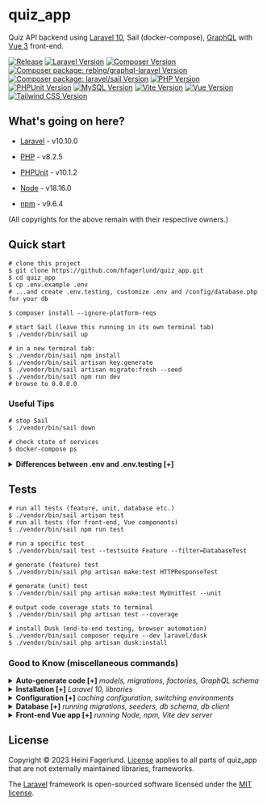 # quiz_app
Quiz API backend using [Laravel 10], Sail (docker-compose), [GraphQL] with [Vue 3] front-end.

[![Release](https://github.com/hfagerlund/quiz_app/actions/workflows/release.yml/badge.svg)](https://github.com/hfagerlund/quiz_app/actions) [![Laravel Version](https://img.shields.io/badge/laravel-v10.10.0-%23f9322c.svg?style=flat-square)](https://laravel.com/) [![Composer Version](https://img.shields.io/badge/composer-v2.5.5-%234444ff.svg?style=flat-square)](https://getcomposer.org/) [![Composer package: rebing/graphql-laravel Version](https://img.shields.io/badge/laravel/rebinggraphql-v1.22.0-%23d64292.svg?style=flat-square)](https://github.com/rebing/graphql-laravel) [![Composer package: laravel/sail Version](https://img.shields.io/badge/laravel/sail-v1.22.0-%2338bdf7.svg?style=flat-square)](https://github.com/laravel/sail) [![PHP Version](https://img.shields.io/badge/php-v8.2.5-%238892bf.svg?style=flat-square)](https://php.net/) [![PHPUnit Version](https://img.shields.io/badge/phpunit-v10.1.2-%2321ffff.svg?style=flat-square)](https://phpunit.de/) [![MySQL Version](https://img.shields.io/badge/mysql-v8.0-%230074a3.svg?style=flat-square)](https://www.mysql.com/) [![Vite Version](https://img.shields.io/badge/vite-v4.4.11-%23646cff.svg?style=flat-square)](https://vitejs.dev/) [![Vue Version](https://img.shields.io/badge/vue-v3.2.36-%2342b883.svg?style=flat-square)](https://vuejs.org/) [![Tailwind CSS Version](https://img.shields.io/badge/tailwind-v4.0.0-%2338bdf8.svg?style=flat-square)](https://tailwindcss.com/)

## What's going on here?
* [Laravel] - v10.10.0
* [PHP]     - v8.2.5
* [PHPUnit] - v10.1.2

* [Node]    - v18.16.0
* [npm]     - v9.6.4

(All copyrights for the above remain with their respective owners.)

## Quick start
```console
# clone this project
$ git clone https://github.com/hfagerlund/quiz_app.git
$ cd quiz_app
$ cp .env.example .env
# ...and create .env.testing, customize .env and /config/database.php for your db

$ composer install --ignore-platform-reqs

# start Sail (leave this running in its own terminal tab)
$ ./vendor/bin/sail up

# in a new terminal tab:
$ ./vendor/bin/sail npm install
$ ./vendor/bin/sail artisan key:generate
$ ./vendor/bin/sail artisan migrate:fresh --seed
$ ./vendor/bin/sail npm run dev
# browse to 0.0.0.0
```

### Useful Tips
```console
# stop Sail
$ ./vendor/bin/sail down

# check state of services
$ docker-compose ps
```

<details>
<summary><strong>Differences between .env and .env.testing [+]</strong></summary>

<br />

| .env        |  .env.testing          |
| ------------- | ------------- |
| APP_ENV=local  | APP_ENV=testing  |
| DB_CONNECTION=mysql  | DB_CONNECTION=test1 (corresponds to `<env name="DB_CONNECTION" value="test1" />` in phpunit.xml)  |
| DB_DATABASE=db_for_application  | DB_DATABASE=db_for_testing (corresponds to `<env name="DB_DATABASE" value="db_for_testing"/>`, `<env name="APP_ENV" value="db_for_testing"/>` in phpunit.xml) |
</details>

## Tests
```console
# run all tests (feature, unit, database etc.)
$ ./vendor/bin/sail artisan test
# run all tests (for front-end, Vue components)
$ ./vendor/bin/sail npm run test

# run a specific test
$ ./vendor/bin/sail test --testsuite Feature --filter=DatabaseTest

# generate (feature) test
$ ./vendor/bin/sail php artisan make:test HTTPResponseTest

# generate (unit) test
$ ./vendor/bin/sail php artisan make:test MyUnitTest --unit

# output code coverage stats to terminal
$ ./vendor/bin/sail php artisan test --coverage

# install Dusk (end-to-end testing, browser automation)
$ ./vendor/bin/sail composer require --dev laravel/dusk
$ ./vendor/bin/sail php artisan dusk:install
```

### Good to Know (miscellaneous commands)
<!-- .................... -->
<details>
  <summary><strong>Auto-generate code [+]</strong> <em>models, migrations, factories, GraphQL schema</em></summary>

<br />

```console
# generate model, migration
$ ./vendor/bin/sail artisan make:model -m Question

# generate model, migration, factory
$ ./vendor/bin/sail artisan make:model Question -m -f

# generate GraphQL type
$ ./vendor/bin/sail artisan make:graphql:type QuestionType
```

</details>
<!-- .................... -->
<details>
  <summary><strong>Installation [+]</strong> <em>Laravel 10, libraries</em></summary>

<br />

```console
# install Laravel 10 app (including Sail, MySQL, Redis, Selenium)
$ curl -s https://laravel.build/new-sail-application | bash

# install library for GraphQL
$ ./vendor/bin/sail composer require rebing/graphql-laravel
## publish config file (from /vendor dir to /config/graphql.php)
$ ./vendor/bin/sail php artisan vendor:publish --provider="Rebing\GraphQL\GraphQLServiceProvider"
```

</details>
<!-- .................... -->
<details>
  <summary><strong>Configuration [+]</strong> <em>caching configuration, switching environments</em></summary>

<br />

```console
# cache configuration
$ ./vendor/bin/sail php artisan config:cache --env=testing

# clear configuration cache
$ ./vendor/bin/sail php artisan config:clear
```

</details>
<!-- .................... -->
<details>
  <summary><strong>Database [+]</strong> <em>running migrations, seeders, db schema, db client</em></summary>

<br />

```console
# run migrations
$ ./vendor/bin/sail artisan migrate

# drop all tables, migrate, seed db
$ ./vendor/bin/sail artisan migrate:fresh --seed

# dump database schema (ie. 'squash' migrations into a single SQL file)
$ ./vendor/bin/sail php artisan schema:dump

# access MySQL command-line client
$ ./vendor/bin/sail mysql
```

</details>
<!-- .................... -->
<details>
  <summary><strong>Front-end Vue app [+]</strong> <em>running Node, npm, Vite dev server</em></summary>

<br />

```console
# Node, npm versions
$ ./vendor/bin/sail node -v
$ ./vendor/bin/sail npm -v

# run Vite development server (provides Hot Module Replacement for Laravel application)
$ ./vendor/bin/sail npm run dev
```

</details>

## License
Copyright &copy; 2023 Heini Fagerlund. [License] applies to all parts of quiz_app that are not externally maintained libraries, frameworks.

The [Laravel] framework is open-sourced software licensed under the [MIT license].


[GraphQL]: https://github.com/rebing/graphql-laravel
[Laravel]: https://laravel.com/
[Laravel 10]: https://laravel.com/
[License]: https://github.com/hfagerlund/quiz_app/blob/main/LICENSE
[MIT license]: https://opensource.org/licenses/MIT
[Node]: https://nodejs.org/
[npm]: https://www.npmjs.com/
[PHP]: https://www.php.net/
[PHPUnit]: https://phpunit.de/
[Vue 3]: https://vuejs.org/
